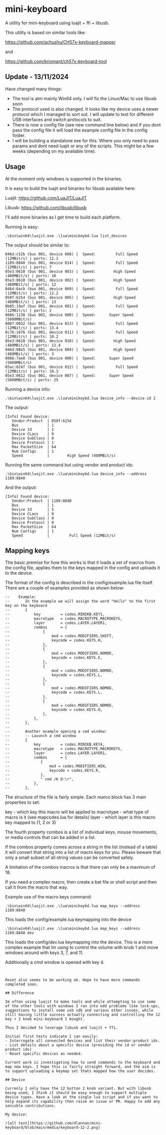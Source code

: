# mini-keyboard
A utility for mini-keyboard using luajit + ffi + libusb.

This utility is based on similar tools like:

https://github.com/achushu/CH57x-keyboard-mapper

and

https://github.com/kriomant/ch57x-keyboard-tool

## Update - 13/11/2024

Have changed many things:
- The tool is atm mainly Win64 only. I will fix the Linux/Mac to use libusb soon 
- The protocol used is also changed. It looks like my device uses a newer protocol which I managed to sort out. I will update to test for different USB interfaces and switch protocols to suit.
- There is now a config file (see new command line below) and if you dont pass the config file it will load the example config file in the config folder.
- I will be building a standalone exe for this. Where you only need to pass params and dont need luajit or any of the scripts. This might be a few weeks (depending on my available time). 

## Usage 

At the moment only windows is supported in the binaries. 

It is easy to build the luajit and binaries for libusb available here:

Luajit: https://github.com/LuaJIT/LuaJIT

Libusb: https://github.com/libusb/libusb

I'll add more binaries as I get time to build each platform. 

Running is easy:

```.\bin\win64\luajit.exe .\lua\minikeybd.lua list_devices```

The output should be similar to:

```
046d:c52b (bus 001, device 008) |  Speed:         Full Speed (12MBit/s) | ports: 12.1
1189:8840 (bus 001, device 014) |  Speed:         Full Speed (12MBit/s) | ports: 7
05e3:0610 (bus 001, device 003) |  Speed:        High Speed (480MBit/s) | ports: 10
05e3:0610 (bus 001, device 002) |  Speed:        High Speed (480MBit/s) | ports: 12
046d:0acb (bus 001, device 009) |  Speed:         Full Speed (12MBit/s) | ports: 12.2
058f:6254 (bus 001, device 005) |  Speed:        High Speed (480MBit/s) | ports: 13
0b05:19af (bus 001, device 001) |  Speed:         Full Speed (12MBit/s) | ports: 2
8086:1138 (bus 002, device 000) |  Speed:      Super Speed (5000MBit/s)
8087:0032 (bus 001, device 013) |  Speed:         Full Speed (12MBit/s) | ports: 13.4
0c76:1676 (bus 001, device 011) |  Speed:         Full Speed (12MBit/s) | ports: 10.2
05e3:0610 (bus 001, device 010) |  Speed:        High Speed (480MBit/s) | ports: 12.4
046d:08e5 (bus 001, device 004) |  Speed:        High Speed (480MBit/s) | ports: 3
8086:7ae0 (bus 001, device 000) |  Speed:      Super Speed (5000MBit/s)
05ac:024f (bus 001, device 012) |  Speed:         Full Speed (12MBit/s) | ports: 10.3
05e3:0612 (bus 001, device 007) |  Speed:      Super Speed (5000MBit/s) | ports: 25
```

Running a device info:

```.\bin\win64\luajit.exe .\lua\minikeybd.lua device_info --device-id 2```

The output:
```
[Info] Found device:
   Vendor:Product  | 058f:6254
   Bus             | 1
   Device Id       | 2
   Device CLass    | 9
   Device SubClass | 0
   Device Protocol | 1
   Max PacketSize  | 64
   Num Configs     | 1
   Speed           |        High Speed (480MBit/s)
```

Running the same command but using vendor and product ids:

```.\bin\win64\luajit.exe .\lua\minikeybd.lua device_info --address 1189:8840```

And the output:

```
[Info] Found device:
   Vendor:Product  | 1189:8840
   Bus             | 1
   Device Id       | 5
   Device CLass    | 0
   Device SubClass | 0
   Device Protocol | 0
   Max PacketSize  | 64
   Num Configs     | 1
   Speed           |         Full Speed (12MBit/s)
```

## Mapping keys

The basic premise for how this works is that it loads a set of macros from the config file, applies them to the keys mapped in the config and uploads it to the device.

The format of the config is described in the config/example.lua file itself. There are a couple of examples provided as shown below:

```
--    Example:
--       In the example we will assign the word "Hello" to the first key on the keyboard
--       {
--           key         = codes.MINIKB.KEY1,
--           macrotype   = codes.MACROTYPE.MACROKEYS,
--           layer       = codes.LAYER.LAYER1,
--           combos      = {
--               {
--                   mod = codes.MODIFIERS.SHIFT,
--                   keycode = codes.KEYS.H,    
--               },
--               {
--                   mod = codes.MODIFIERS.NOMOD,
--                   keycode = codes.KEYS.E,    
--               },
--               {
--                   mod = codes.MODIFIERS.NOMOD,
--                   keycode = codes.KEYS.L,    
--               },
--               {
--                   mod = codes.MODIFIERS.NOMOD,
--                   keycode = codes.KEYS.L,    
--               },
--               {
--                   mod = codes.MODIFIERS.NOMOD,
--                   keycode = codes.KEYS.O,    
--               },
--           },
--       },
--
--       Another example opening a cmd window:
--       -- Lauunch a cmd window
--       {
--           key         = codes.MINIKB.KEY4,
--           macrotype   = codes.MACROTYPE.MACROKEYS,
--           layer       = codes.LAYER.LAYER1,
--           combos      = {
--              {
--                  mod = codes.MODIFIERS.WIN,
--                  keycode = codes.KEYS.R,
--              },
--              " cmd /K D:\r",
--           },
--       },
```

The structure of the file is fairly simple. Each marco block has 3 main properties to set:

key         - which key this macro will be applied to 
macrotype   - what type of macro is it (see mapcodes.lua for details)
layer       - which layer is this macro key mapped to (1, 2 or 3)

The fourth property combos is a list of individual keys, mouse movements, or media controls that can be added in a list. 

If the combos property comes across a string in the list (instead of a table) it will convert that string into a list of macro keys for you. Please beware that only a small subset of all string values can be converted safely.

A limitation of the combos macros is that there can only be a maximum of 18. 

If you need a complex macro, then create a bat file or shell script and then call it from the macro that way.

Example use of the macro keys command:

```.\bin\win64\luajit.exe .\lua\minikeybd.lua map_keys --address 1189:8840```

This loads the config/example.lua keymapping into the device

```.\bin\win64\luajit.exe .\lua\minikeybd.lua map_keys --address 1189:8840 dev```

This loads the config/dev.lua keymapping into the device. This is a more complex example that Im using to control the volume with knob 1 and move windows around with keys 3, 7, and 11. 

Additionally a cmd window is opened with key 4.

```


Reset also seems to be working ok. Hope to have more commands completed soon.

## Difference

Im often using luajit to make tools and while attempting to use some of the other tools with windows I ran into odd problems like lock-ups, suggestions to install some usb sdk and various other issues, while still having little success actually connecting and controlling the 12 key + 2 knob mini-keyboard I bought.

Thus I decided to leverage libusb and luajit + ffi. 

Initial first tests indicate I can easily:
- Interrogate all connected devices and list their vendor:product ids. 
- List details about a specific device (providing the id or vendor product ids)
- Reset specific devices as needed.

Current work is investigating how to send commands to the keyboard and map new keys. I hope this is fairly straight forward, and the aim is to support uploading a keymap set thats mapped how the user decides.

## Device

Currenly I only have the 12 button 2 knob variant. But with libusb being used, I think it should be easy enough to support multiple device types. Have a look at the single lua script and if you want to help expand its capability then raise an issue or PR. Happy to add any senisble contributions. 

My device:

![alt text](https://github.com/dlannan/mini-keyboard/blob/main/media/keyboard-12-2.png)

